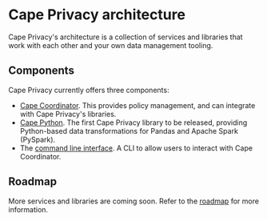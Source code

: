 # Cape Privacy architecture

Cape Privacy's architecture is a collection of services and libraries that work with each other and your own data management tooling.

## Components

Cape Privacy currently offers three components:

* [Cape Coordinator](/cape-core/coordinator/). This provides policy management, and can integrate with Cape Privacy's libraries.
* [Cape Python](/libraries/cape-python/). The first Cape Privacy library to be released, providing Python-based data transformations for Pandas and Apache Spark (PySpark).
* The [command line interface](/cape-core/cli/). A CLI to allow users to interact with Cape Coordinator.


## Roadmap

More services and libraries are coming soon. Refer to the [roadmap](/understand/roadmap/) for more information.